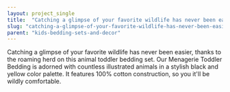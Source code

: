 ```yaml
---
layout: project_single
title:  "Catching a glimpse of your favorite wildlife has never been easier, thanks to the roaming herd on this animal toddler bedding set. Our Menagerie Toddler Bedding is adorned with countless illustrated animals in a stylish black and yellow color palette"
slug: "catching-a-glimpse-of-your-favorite-wildlife-has-never-been-easier-thanks-to-the-roaming"
parent: "kids-bedding-sets-and-decor"
---
```

Catching a glimpse of your favorite wildlife has never been easier, thanks to the roaming herd on this animal toddler bedding set. Our Menagerie Toddler Bedding is adorned with countless illustrated animals in a stylish black and yellow color palette. It features 100% cotton construction, so you it'll be wildly comfortable.